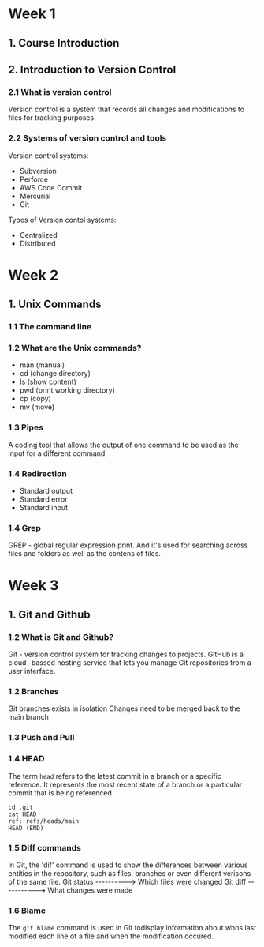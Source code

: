 # Week 1

## 1. Course Introduction

## 2. Introduction to Version Control

### 2.1 What is version control
Version control is a system that records all changes and modifications to files for tracking purposes.

### 2.2 Systems of version control and tools

Version control systems:
- Subversion
- Perforce
- AWS Code Commit
- Mercurial
- Git

Types of Version contol systems:
- Centralized
- Distributed

# Week 2

## 1. Unix Commands

### 1.1 The command line

### 1.2 What are the Unix commands?

- man (manual)
- cd (change directory)
- ls (show content)
- pwd (print working directory)
- cp (copy)
- mv (move)

### 1.3 Pipes 
A coding tool that allows the output of one command to be used as the input for a different command

### 1.4 Redirection
- Standard output
- Standard error
- Standard input

### 1.4 Grep
GREP - global regular expression print. And it's used for searching across files and folders as well as the contens of files.

# Week 3

## 1. Git and Github

### 1.2 What is Git and Github?
Git - version control system for tracking changes to projects.
GitHub is a cloud -bassed hosting service that lets you manage Git repositories from a user interface.

### 1.2 Branches
Git branches exists in isolation
Changes need to be merged back to the main branch

### 1.3 Push and Pull

### 1.4 HEAD 
The term `head` refers to the latest commit in a branch or a specific reference. It represents the most recent state of a branch or a particular commit that is being referenced.

```
cd .git
cat HEAD
ref: refs/heads/main
HEAD (END)
```
### 1.5 Diff commands
In Git, the 'dif' command is used to show the differences between various entities in the repository, such as files, branches or even different verisons of the same file.
Git status ----------> Which files were changed
Git diff -----------> What changes were made

### 1.6 Blame
The `git blame` command is used in Git todisplay information about whos last modified each line of a file and when the modification occured.
